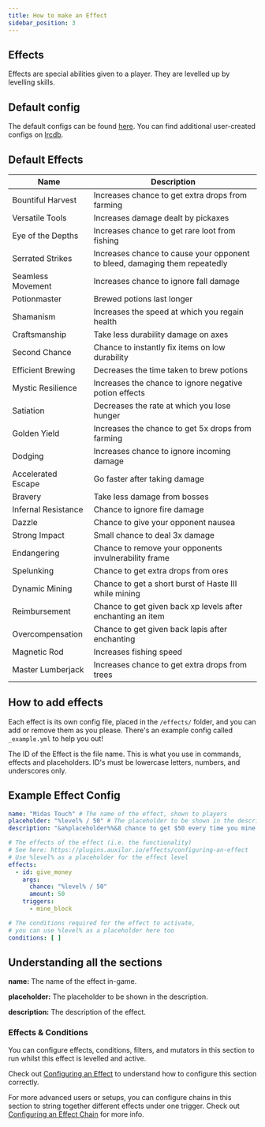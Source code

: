 ```yaml
---
title: How to make an Effect
sidebar_position: 3
---
```


## Effects
Effects are special abilities given to a player. They are levelled up by levelling skills.

## Default config
The default configs can be found [here](https://github.com/Auxilor/EcoSkills/tree/master/eco-core/core-plugin/src/main/resources/effects).
You can find additional user-created configs on [lrcdb](https://lrcdb.auxilor.io/).

## Default Effects

| Name                | Description                                                                |
|---------------------|----------------------------------------------------------------------------|
| Bountiful Harvest   | Increases chance to get extra drops from farming                           |
| Versatile Tools     | Increases damage dealt by pickaxes                                         |
| Eye of the Depths   | Increases chance to get rare loot from fishing                             |
| Serrated Strikes    | Increases chance to cause your opponent to bleed, damaging them repeatedly |
| Seamless Movement   | Increases chance to ignore fall damage                                     |
| Potionmaster        | Brewed potions last longer                                                 |
| Shamanism           | Increases the speed at which you regain health                             |
| Craftsmanship       | Take less durability damage on axes                                        |
| Second Chance       | Chance to instantly fix items on low durability                            |
| Efficient Brewing   | Decreases the time taken to brew potions                                   |
| Mystic Resilience   | Increases the chance to ignore negative potion effects                     |
| Satiation           | Decreases the rate at which you lose hunger                                |
| Golden Yield        | Increases the chance to get 5x drops from farming                          |
| Dodging             | Increases chance to ignore incoming damage                                 |
| Accelerated Escape  | Go faster after taking damage                                              |
| Bravery             | Take less damage from bosses                                               |
| Infernal Resistance | Chance to ignore fire damage                                               |
| Dazzle              | Chance to give your opponent nausea                                        |
| Strong Impact       | Small chance to deal 3x damage                                             |
| Endangering         | Chance to remove your opponents invulnerability frame                      |
| Spelunking          | Chance to get extra drops from ores                                        |
| Dynamic Mining      | Chance to get a short burst of Haste III while mining                      |
| Reimbursement       | Chance to get given back xp levels after enchanting an item                |
| Overcompensation    | Chance to get given back lapis after enchanting                            |
| Magnetic Rod        | Increases fishing speed                                                    |
| Master Lumberjack   | Increases chance to get extra drops from trees                             |
## How to add effects
Each effect is its own config file, placed in the `/effects/` folder, and you can add or remove them as you please. There's an example config called `_example.yml` to help you out!

The ID of the Effect is the file name. This is what you use in commands, effects and placeholders.
ID's must be lowercase letters, numbers, and underscores only.


## Example Effect Config

```yaml
name: "Midas Touch" # The name of the effect, shown to players
placeholder: "%level% / 50" # The placeholder to be shown in the description, you can use expressions - eg %level% * 2
description: "&a%placeholder%%&8 chance to get $50 every time you mine a block" # The description to be shown in lore and messages

# The effects of the effect (i.e. the functionality)
# See here: https://plugins.auxilor.io/effects/configuring-an-effect
# Use %level% as a placeholder for the effect level
effects:
  - id: give_money
    args:
      chance: "%level% / 50"
      amount: 50
    triggers:
      - mine_block

# The conditions required for the effect to activate,
# you can use %level% as a placeholder here too
conditions: [ ]
```

## Understanding all the sections

**name:** The name of the effect in-game.

**placeholder:** The placeholder to be shown in the description.

**description:** The description of the effect.

### Effects & Conditions

You can configure effects, conditions, filters, and mutators in this section to run whilst this effect is levelled and active.

Check out [Configuring an Effect](https://plugins.auxilor.io/effects/configuring-an-effect) to understand how to configure this section correctly.

For more advanced users or setups, you can configure chains in this section to string together different effects under one trigger. Check out [Configuring an Effect Chain](https://plugins.auxilor.io/effects/configuring-a-chain) for more info.